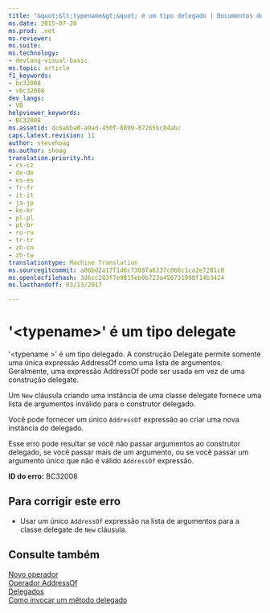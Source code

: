 ```yaml
---
title: "&quot;&lt;typename&gt;&quot; é um tipo delegado | Documentos do Microsoft"
ms.date: 2015-07-20
ms.prod: .net
ms.reviewer: 
ms.suite: 
ms.technology:
- devlang-visual-basic
ms.topic: article
f1_keywords:
- bc32008
- vbc32008
dev_langs:
- VB
helpviewer_keywords:
- BC32008
ms.assetid: dc6abba0-a9ad-450f-8899-87265bc84abc
caps.latest.revision: 11
author: stevehoag
ms.author: shoag
translation.priority.ht:
- cs-cz
- de-de
- es-es
- fr-fr
- it-it
- ja-jp
- ko-kr
- pl-pl
- pt-br
- ru-ru
- tr-tr
- zh-cn
- zh-tw
translationtype: Machine Translation
ms.sourcegitcommit: a06bd2a17f1d6c7308fa6337c866c1ca2e7281c0
ms.openlocfilehash: 3d6cc283f7e9815eb9b723a450731998f14b3424
ms.lasthandoff: 03/13/2017

---
```

# <a name="39lttypenamegt39-is-a-delegate-type"></a>'&lt;typename&gt;' é um tipo delegate
'\<typename >' é um tipo delegado. A construção Delegate permite somente uma única expressão AddressOf como uma lista de argumentos. Geralmente, uma expressão AddressOf pode ser usada em vez de uma construção delegate.  
  
 Um `New` cláusula criando uma instância de uma classe delegate fornece uma lista de argumentos inválido para o construtor delegado.  
  
 Você pode fornecer um único `AddressOf` expressão ao criar uma nova instância do delegado.  
  
 Esse erro pode resultar se você não passar argumentos ao construtor delegado, se você passar mais de um argumento, ou se você passar um argumento único que não é válido `AddressOf` expressão.  
  
 **ID do erro:** BC32008  
  
## <a name="to-correct-this-error"></a>Para corrigir este erro  
  
-   Usar um único `AddressOf` expressão na lista de argumentos para a classe delegate de `New` cláusula.  
  
## <a name="see-also"></a>Consulte também  
 [Novo operador](../../../visual-basic/language-reference/operators/new-operator.md)   
 [Operador AddressOf](../../../visual-basic/language-reference/operators/addressof-operator.md)   
 [Delegados](../../../visual-basic/programming-guide/language-features/delegates/index.md)   
 [Como invocar um método delegado](../../../visual-basic/programming-guide/language-features/delegates/how-to-invoke-a-delegate-method.md)
